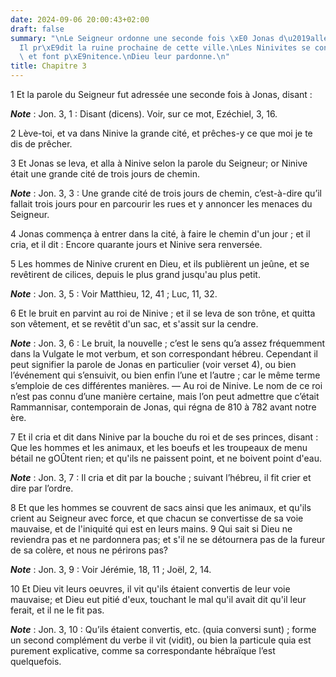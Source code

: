 ```yaml
---
date: 2024-09-06 20:00:43+02:00
draft: false
summary: "\nLe Seigneur ordonne une seconde fois \xE0 Jonas d\u2019aller \xE0 Ninive.\n\
  Il pr\xE9dit la ruine prochaine de cette ville.\nLes Ninivites se convertissent\
  \ et font p\xE9nitence.\nDieu leur pardonne.\n"
title: Chapitre 3
---
```





1 Et la parole du Seigneur fut adressée une seconde fois à Jonas, disant :

***Note*** :  Jon. 3, 1 : Disant (dicens). Voir, sur ce mot, Ezéchiel, 3, 16.

2 Lève-toi, et va dans Ninive la grande cité, et prêches-y ce que moi je te dis de prêcher.


3 Et Jonas se leva, et alla à Ninive selon la parole du Seigneur; or Ninive était une grande cité de trois jours de chemin.

***Note*** :  Jon. 3, 3 : Une grande cité de trois jours de chemin, c’est-à-dire qu’il fallait trois jours pour en parcourir les rues et y annoncer les menaces du Seigneur.

4 Jonas commença à entrer dans la cité, à faire le chemin d'un jour ; et il cria, et il dit : Encore quarante jours et Ninive sera renversée.


5 Les hommes de Ninive crurent en Dieu, et ils publièrent un jeûne, et se revêtirent de cilices, depuis le plus grand jusqu'au plus petit.

***Note*** :  Jon. 3, 5 : Voir Matthieu, 12, 41 ; Luc, 11, 32.

6 Et le bruit en parvint au roi de Ninive ; et il se leva de son trône, et quitta son vêtement, et se revêtit d'un sac, et s'assit sur la cendre.

***Note*** :  Jon. 3, 6 : Le bruit, la nouvelle ; c’est le sens qu’a assez fréquemment dans la Vulgate le mot verbum, et son correspondant hébreu. Cependant il peut signifier la parole de Jonas en particulier (voir verset 4), ou bien l’événement qui s’ensuivit, ou bien enfin l’une et l’autre ; car le même terme s’emploie de ces différentes manières. ― Au roi de Ninive. Le nom de ce roi n’est pas connu d’une manière certaine, mais l’on peut admettre que c’était Rammannisar, contemporain de Jonas, qui régna de 810 à 782 avant notre ère.

7 Et il cria et dit dans Ninive par la bouche du roi et de ses princes, disant : Que les hommes et les animaux, et les boeufs et les troupeaux de menu bétail ne gOÛtent rien; et qu'ils ne paissent point, et ne boivent point d'eau.

***Note*** :  Jon. 3, 7 : Il cria et dit par la bouche ; suivant l’hébreu, il fit crier et dire par l’ordre.

8 Et que les hommes se couvrent de sacs ainsi que les animaux, et qu'ils crient au Seigneur avec force, et que chacun se convertisse de sa voie mauvaise, et de l'iniquité qui est en leurs mains. 9 Qui sait si Dieu ne reviendra pas et ne pardonnera pas; et s'il ne se détournera pas de la fureur de sa colère, et nous ne périrons pas?

***Note*** :  Jon. 3, 9 : Voir Jérémie, 18, 11 ; Joël, 2, 14.


10 Et Dieu vit leurs oeuvres, il vit qu'ils étaient convertis de leur voie mauvaise; et Dieu eut pitié d'eux, touchant le mal qu'il avait dit qu'il leur ferait, et il ne le fit pas.

***Note*** :  Jon. 3, 10 : Qu’ils étaient convertis, etc. (quia conversi sunt) ; forme un second complément du verbe il vit (vidit), ou bien la particule quia est purement explicative, comme sa correspondante hébraïque l’est quelquefois.

